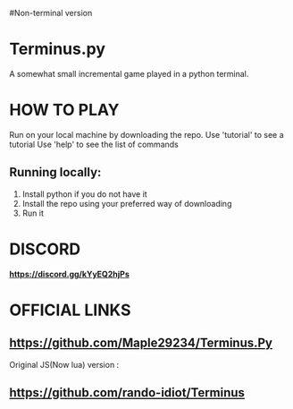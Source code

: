 #Non-terminal version

# Terminus.py
A somewhat small incremental game played in a python terminal.
# __HOW TO PLAY__
Run on your local machine by downloading the repo.
Use 'tutorial' to see a tutorial 
Use 'help' to see the list of commands

## Running locally:
   1. Install python if you do not have it 
   2. Install the repo using your preferred way of downloading
   3. Run it

# __DISCORD__
**https://discord.gg/kYyEQ2hjPs**


# OFFICIAL LINKS
## https://github.com/Maple29234/Terminus.Py
Original JS(Now lua) version : 
## https://github.com/rando-idiot/Terminus
